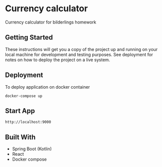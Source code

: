 # Currency calculator

Currency calculator for bilderlings homework

## Getting Started

These instructions will get you a copy of the project up and running on your local machine for development and testing purposes. See deployment for notes on how to deploy the project on a live system.


## Deployment
To deploy application on docker container 
```
docker-compose up
```

## Start App
```
http://localhost:9000
```

## Built With

* Spring Boot (Kotlin)
* React
* Docker compose